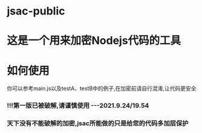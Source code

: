 # jsac-public
# 这是一个用来加密Nodejs代码的工具
# 如何使用
你可以参考main.js以及testA、testB中的例子,在加密前请自行混淆,让代码更安全

### !!!第一版已被破解,请谨慎使用 ---2021.9.24/19.54
### 天下没有不能破解的加密,jsac所能做的只是给您的代码多加层保护
